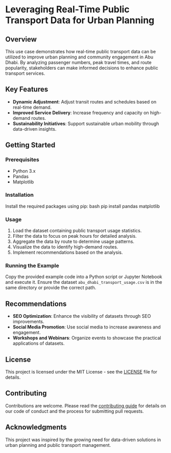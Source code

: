 # Leveraging Real-Time Public Transport Data for Urban Planning

## Overview
This use case demonstrates how real-time public transport data can be utilized to improve urban planning and community engagement in Abu Dhabi. By analyzing passenger numbers, peak travel times, and route popularity, stakeholders can make informed decisions to enhance public transport services.

## Key Features
- **Dynamic Adjustment**: Adjust transit routes and schedules based on real-time demand.
- **Improved Service Delivery**: Increase frequency and capacity on high-demand routes.
- **Sustainability Initiatives**: Support sustainable urban mobility through data-driven insights.

## Getting Started
### Prerequisites
- Python 3.x
- Pandas
- Matplotlib

### Installation
Install the required packages using pip:
bash
pip install pandas matplotlib


### Usage
1. Load the dataset containing public transport usage statistics.
2. Filter the data to focus on peak hours for detailed analysis.
3. Aggregate the data by route to determine usage patterns.
4. Visualize the data to identify high-demand routes.
5. Implement recommendations based on the analysis.

### Running the Example
Copy the provided example code into a Python script or Jupyter Notebook and execute it. Ensure the dataset `abu_dhabi_transport_usage.csv` is in the same directory or provide the correct path.

## Recommendations
- **SEO Optimization**: Enhance the visibility of datasets through SEO improvements.
- **Social Media Promotion**: Use social media to increase awareness and engagement.
- **Workshops and Webinars**: Organize events to showcase the practical applications of datasets.

## License
This project is licensed under the MIT License - see the [LICENSE](LICENSE) file for details.

## Contributing
Contributions are welcome. Please read the [contributing guide](CONTRIBUTING.md) for details on our code of conduct and the process for submitting pull requests.

## Acknowledgments
This project was inspired by the growing need for data-driven solutions in urban planning and public transport management.